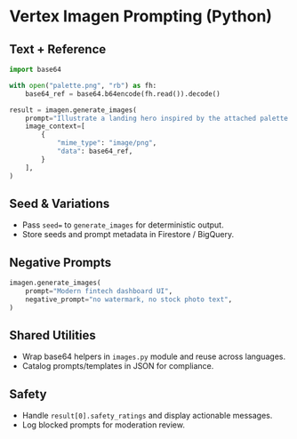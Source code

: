 # Vertex Imagen Prompting (Python)

## Text + Reference

```python
import base64

with open("palette.png", "rb") as fh:
    base64_ref = base64.b64encode(fh.read()).decode()

result = imagen.generate_images(
    prompt="Illustrate a landing hero inspired by the attached palette.",
    image_context=[
        {
            "mime_type": "image/png",
            "data": base64_ref,
        }
    ],
)
```

## Seed & Variations
- Pass `seed=` to `generate_images` for deterministic output.
- Store seeds and prompt metadata in Firestore / BigQuery.

## Negative Prompts

```python
imagen.generate_images(
    prompt="Modern fintech dashboard UI",
    negative_prompt="no watermark, no stock photo text",
)
```

## Shared Utilities
- Wrap base64 helpers in `images.py` module and reuse across languages.
- Catalog prompts/templates in JSON for compliance.

## Safety
- Handle `result[0].safety_ratings` and display actionable messages.
- Log blocked prompts for moderation review.

